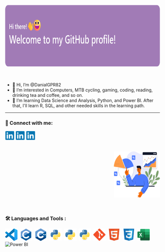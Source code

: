 <div>
    <img src="/githubbanner1.png" title="banner" alt="banner" height = "200" width = "100%"/>
</div>

<br />
<br />

- 👋 Hi, I’m @DanialGPR82
- 👀 I’m interested in Computers, MTB cycling, gaming, coding, reading, drinking tea and coffee, and so on.
- 🌱 I’m learning Data Science and Analysis, Python, and Power BI. After that, I'll learn R, SQL, and other needed skills in the learning path.


---

### 🤝 Connect with me:
<div>
    <a href = "https://www.linkedin.com/in/danialgpr/" style = "text-decoration = none;">
    <img src="https://github.com/devicons/devicon/blob/master/icons/linkedin/linkedin-original.svg" title="LinkedIn" alt="LinkedIn" width="30" height="30"/></a>
    <a href = "https://www.linkedin.com/in/danialgpr/" style = "text-decoration = none;">
    <img src="https://github.com/devicons/devicon/blob/master/icons/linkedin/linkedin-original.svg" title="LinkedIn" alt="LinkedIn" width="30" height="30"/></a>
    <a href = "https://www.linkedin.com/in/danialgpr/" style = "text-decoration = none;">
    <img src="https://github.com/devicons/devicon/blob/master/icons/linkedin/linkedin-original.svg" title="LinkedIn" alt="LinkedIn" width="30" height="30"/></a>
  
</div>

<br />
<br />
<img src="vecteezy_data-analysis-concept-illustration-flat-vector-design_10869737_765.png" width="150" height="150" style="display: block;
     margin-left: auto;">
<br />
<br />

### :hammer_and_wrench: Languages and Tools :
<div>
  <img src="https://github.com/devicons/devicon/blob/master/icons/vscode/vscode-original.svg" title="VSCode" alt="VSCode" width="40" height="40"/>&nbsp;
  <img src="https://github.com/devicons/devicon/blob/master/icons/c/c-original.svg" title="C" alt="C" width="40" height="40"/>&nbsp;
  <img src="https://github.com/devicons/devicon/blob/master/icons/cplusplus/cplusplus-original.svg" title="C++" alt="C++" width="40" height="40"/>&nbsp;
  <img src="https://github.com/devicons/devicon/blob/master/icons/python/python-original.svg" title="Python" alt="Python" width="40" height="40"/>&nbsp;
  <img src="https://github.com/devicons/devicon/blob/master/icons/python/python-original.svg" title="Python" alt="Python" width="40" height="40"/>&nbsp;
  <img src="https://github.com/devicons/devicon/blob/master/icons/python/python-original.svg" title="Python" alt="Python" width="40" height="40"/>&nbsp;
  <img src="https://github.com/devicons/devicon/blob/master/icons/git/git-original.svg" title="Git" alt="Git" width="40" height="40"/>&nbsp;
  <img src="https://github.com/devicons/devicon/blob/master/icons/html5/html5-original.svg" title="html" alt="HTML5" width="40" height="40"/>&nbsp;
  <img src="https://github.com/devicons/devicon/blob/master/icons/css3/css3-original.svg" title="CSS" alt="CSS" width="40" height="40"/>&nbsp;
  <img src="https://github.com/DanialGPR/DanialGPR82/blob/bcb1a1a3f1eda2b1a0f870dfad18f8878087f3b4/microsoft_office_excel_logo_icon_145720.svg" title="Excel" alt="Excel" width="40" height="40"/>&nbsp;
  <img src="https://upload.wikimedia.org/wikipedia/commons/c/cf/New_Power_BI_Logo.svg" title="Power BI" alt="Power BI" width="40" height="40"/>&nbsp;
</div>

<!---
DanialGPR82/DanialGPR82 is a ✨ special ✨ repository because its `README.md` (this file) appears on your GitHub profile.
You can click the Preview link to take a look at your changes.
--->
